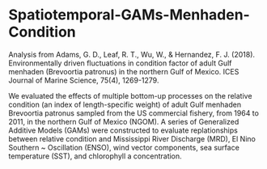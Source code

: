# Spatiotemporal-GAMs-Menhaden-Condition
Analysis from Adams, G. D., Leaf, R. T., Wu, W., & Hernandez, F. J. (2018). Environmentally driven fluctuations in condition factor of adult Gulf menhaden (Brevoortia patronus) in the northern Gulf of Mexico. ICES Journal of Marine Science, 75(4), 1269-1279.


We evaluated the effects of multiple bottom-up processes on the relative condition (an index of length-specific weight) of adult Gulf menhaden Brevoortia patronus sampled from the US commercial fishery, from 1964 to 2011, in the northern Gulf of Mexico (NGOM). A series of Generalized Additive Models (GAMs) were constructed to evaluate replationships between relative condition and Mississippi River Discharge (MRD), El Nino Southern ~ Oscillation (ENSO), wind vector components, sea surface temperature (SST), and chlorophyll a concentration.
